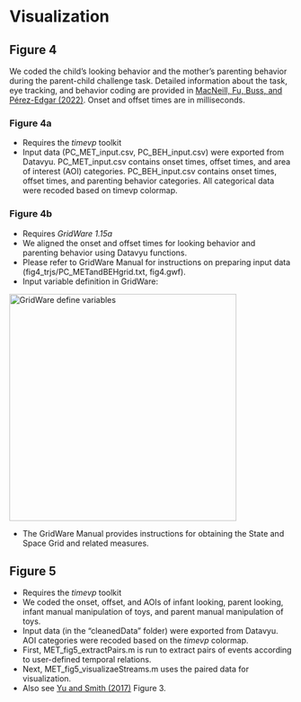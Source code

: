 # Visualization

## Figure 4

We coded the child’s looking behavior and the mother’s parenting behavior during the parent-child challenge task. Detailed information about the task, eye tracking, and behavior coding are provided in [MacNeill, Fu, Buss, and Pérez-Edgar (2022)](https://www.cambridge.org/core/journals/development-and-psychopathology/article/abs/do-you-see-what-i-mean-using-mobile-eye-tracking-to-capture-parentchild-dynamics-in-the-context-of-anxiety-risk/32732C037360DCAE1879786204BC0C82). Onset and offset times are in milliseconds. 

### Figure 4a

* Requires the *timevp* toolkit
* Input data (PC_MET_input.csv, PC_BEH_input.csv) were exported from Datavyu. PC_MET_input.csv contains onset times, offset times, and area of interest (AOI) categories. PC_BEH_input.csv contains onset times, offset times, and parenting behavior categories. All categorical data were recoded based on timevp colormap.

### Figure 4b

* Requires *GridWare 1.15a*
* We aligned the onset and offset times for looking behavior and parenting behavior using Datavyu functions.
* Please refer to GridWare Manual for instructions on preparing input data (fig4_trjs/PC_METandBEHgrid.txt, fig4.gwf).
* Input variable definition in GridWare:

<img width="404" alt="GridWare define variables" src="https://github.com/xiaoxuefu/MET_methods/assets/13022157/a2126b66-6cd0-4486-84d5-1cde6a9eb769">

* The GridWare Manual provides instructions for obtaining the State and Space Grid and related measures.

## Figure 5

* Requires the *timevp* toolkit
* We coded the onset, offset, and AOIs of infant looking, parent looking, infant manual manipulation of toys, and parent manual manipulation of toys.
* Input data (in the “cleanedData” folder) were exported from Datavyu. AOI categories were recoded based on the *timevp* colormap.
* First, MET_fig5_extractPairs.m is run to extract pairs of events according to user-defined temporal relations.
* Next, MET_fig5_visualizaeStreams.m uses the paired data for visualization.
* Also see [Yu and Smith (2017)](https://srcd.onlinelibrary.wiley.com/doi/full/10.1111/cdev.12730?casa_token=zsalP2ZSyFsAAAAA%3Am6aVB-b62G171qHMkM2VCVI_cPtj9xGdfrCzCfG2bs8CNAKfGetNoUohMQOY9VfMUljJmER_P6_fCnw) Figure 3.
